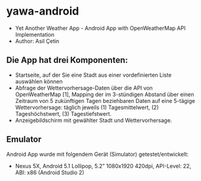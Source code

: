 # yawa-android
* Yet Another Weather App - Android App with OpenWeatherMap API Implementation
* Author: Asil Çetin

## Die App hat drei Komponenten:

* Startseite, auf der Sie eine Stadt aus einer vordefinierten Liste auswählen können
* Abfrage der Wettervorhersage-Daten über die API von OpenWeatherMap [1], Mapping der im 3-stündigen Abstand über einen Zeitraum von 5 zukünftigen Tagen beziehbaren Daten auf eine 5-tägige Wettervorhersage: täglich jeweils (1) Tagesmittelwert, (2) Tageshöchstwert, (3) Tagestiefstwert.
* Anzeigebildschirm mit gewählter Stadt und Wettervorhersage.

## Emulator
Android App wurde mit folgendem Gerät (Simulator) getestet/entwickelt:
* Nexus 5X, Android 5.1 Lollipop, 5.2” 1080x1920 420dpi, API-Level: 22, ABI: x86 (Android Studio 2) 
